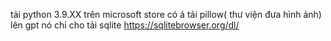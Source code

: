 tải python 3.9.XX trên microsoft store có á
tải pillow( thư viện đưa hình ảnh) lên gpt nó chỉ cho
tải sqlite https://sqlitebrowser.org/dl/
